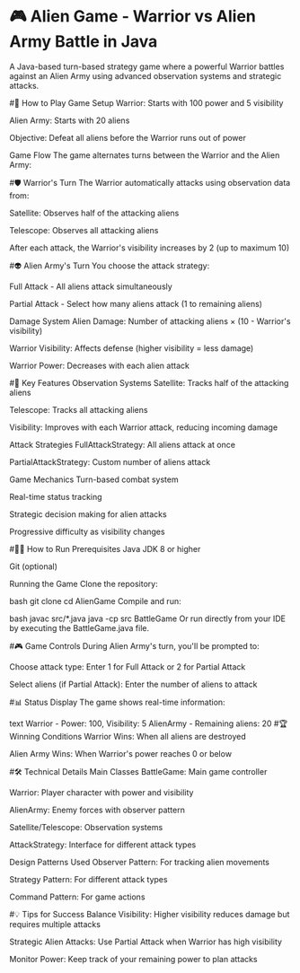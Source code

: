 # 🎮 Alien Game - Warrior vs Alien Army Battle in Java

A Java-based turn-based strategy game where a powerful Warrior battles against an Alien Army using advanced observation systems and strategic attacks.

#🚀 How to Play
Game Setup
Warrior: Starts with 100 power and 5 visibility

Alien Army: Starts with 20 aliens

Objective: Defeat all aliens before the Warrior runs out of power

Game Flow
The game alternates turns between the Warrior and the Alien Army:

#🛡️ Warrior's Turn
The Warrior automatically attacks using observation data from:

Satellite: Observes half of the attacking aliens

Telescope: Observes all attacking aliens

After each attack, the Warrior's visibility increases by 2 (up to maximum 10)

#👽 Alien Army's Turn
You choose the attack strategy:

Full Attack - All aliens attack simultaneously

Partial Attack - Select how many aliens attack (1 to remaining aliens)

Damage System
Alien Damage: Number of attacking aliens × (10 - Warrior's visibility)

Warrior Visibility: Affects defense (higher visibility = less damage)

Warrior Power: Decreases with each alien attack

#🎯 Key Features
Observation Systems
Satellite: Tracks half of the attacking aliens

Telescope: Tracks all attacking aliens

Visibility: Improves with each Warrior attack, reducing incoming damage

Attack Strategies
FullAttackStrategy: All aliens attack at once

PartialAttackStrategy: Custom number of aliens attack

Game Mechanics
Turn-based combat system

Real-time status tracking

Strategic decision making for alien attacks

Progressive difficulty as visibility changes

#🏃‍♂️ How to Run
Prerequisites
Java JDK 8 or higher

Git (optional)

Running the Game
Clone the repository:

bash
git clone <your-repository-url>
cd AlienGame
Compile and run:

bash
javac src/*.java
java -cp src BattleGame
Or run directly from your IDE by executing the BattleGame.java file.

#🎮 Game Controls
During Alien Army's turn, you'll be prompted to:

Choose attack type: Enter 1 for Full Attack or 2 for Partial Attack

Select aliens (if Partial Attack): Enter the number of aliens to attack

#📊 Status Display
The game shows real-time information:

text
Warrior - Power: 100, Visibility: 5
AlienArmy - Remaining aliens: 20
#🏆 Winning Conditions
Warrior Wins: When all aliens are destroyed

Alien Army Wins: When Warrior's power reaches 0 or below

#🛠️ Technical Details
Main Classes
BattleGame: Main game controller

Warrior: Player character with power and visibility

AlienArmy: Enemy forces with observer pattern

Satellite/Telescope: Observation systems

AttackStrategy: Interface for different attack types

Design Patterns Used
Observer Pattern: For tracking alien movements

Strategy Pattern: For different attack types

Command Pattern: For game actions

#💡 Tips for Success
Balance Visibility: Higher visibility reduces damage but requires multiple attacks

Strategic Alien Attacks: Use Partial Attack when Warrior has high visibility

Monitor Power: Keep track of your remaining power to plan attacks
